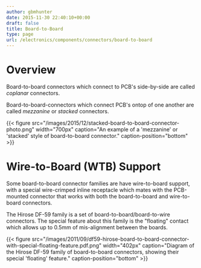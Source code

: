 ```yaml
---
author: gbmhunter
date: 2015-11-30 22:40:10+00:00
draft: false
title: Board-to-Board
type: page
url: /electronics/components/connectors/board-to-board
---
```


# Overview

Board-to-board connectors which connect to PCB's side-by-side are called _coplanar_ connectors.

Board-to-board-connectors which connect PCB's ontop of one another are called _mezzanine_ or _stacked_ connectors.

{{< figure src="/images/2015/12/stacked-board-to-board-connector-photo.png" width="700px" caption="An example of a 'mezzanine' or 'stacked' style of board-to-board connector." caption-position="bottom" >}}

# Wire-to-Board (WTB) Support

Some board-to-board connector families are have wire-to-board support, with a special wire-crimped inline receptacle which mates with the PCB-mounted connector that works with both the board-to-board and wire-to-board connectors.

The Hirose DF-59 family is a set of board-to-board/board-to-wire connectors. The special feature about this family is the "floating" contact which allows up to 0.5mm of mis-alignment between the boards.

{{< figure src="/images/2011/09/df59-hirose-board-to-board-connector-with-special-floating-feature.pdf.png" width="402px" caption="Diagram of the Hirose DF-59 family of board-to-board connectors, showing their special 'floating' feature." caption-position="bottom" >}}
